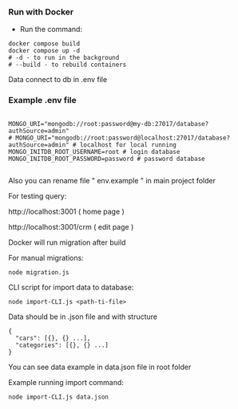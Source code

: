 ### Run with Docker

- Run the command:

```shell
docker compose build
docker compose up -d
# -d - to run in the background
# --build - to rebuild containers
```

Data connect to db in .env file

### Example .env file

```shell

MONGO_URI="mongodb://root:password@my-db:27017/database?authSource=admin"
# MONGO_URI="mongodb://root:password@localhost:27017/database?authSource=admin" # localhost for local running
MONGO_INITDB_ROOT_USERNAME=root # login database
MONGO_INITDB_ROOT_PASSWORD=password # password database


```

Also you can rename file " env.example " in main project folder 

For testing query:

http://localhost:3001  ( home page )

http://localhost:3001/crm  ( edit page )

Docker will run migration after build

For manual migrations:

```shell
node migration.js
```

CLI script for import data to database:

```shell
node import-CLI.js <path-ti-file>
```

Data should be in .json file and with structure

```shell
{
  "cars": [{}, {} ...],
  "categories": [{}, {} ...]
}
```
You can see data example in data.json file in root folder

Example running import command:
```shell
node import-CLI.js data.json
```
